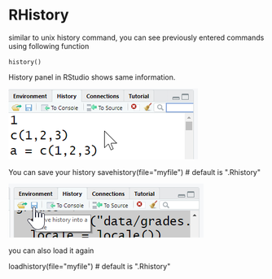 # RHistory


similar to unix history command, you can see previously entered commands using following function

	history() 

History panel in RStudio shows same information.

![RStudio History Panel](images/RStudio-history-panel1.png)

You can save your history
savehistory(file="myfile") # default is ".Rhistory"

![RStudio History Panel Save](images/RStudio-history-panel-save.png)

you can also load it again

loadhistory(file="myfile") # default is ".Rhistory"




